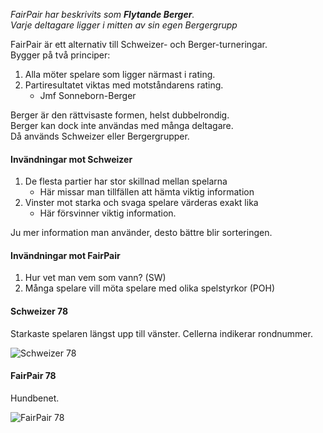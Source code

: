 *FairPair har beskrivits som **Flytande Berger**.  
Varje deltagare ligger i mitten av sin egen Bergergrupp*

FairPair är ett alternativ till Schweizer- och Berger-turneringar.  
Bygger på två principer:

1. Alla möter spelare som ligger närmast i rating. 
2. Partiresultatet viktas med motståndarens rating.
	* Jmf Sonneborn-Berger

Berger är den rättvisaste formen, helst dubbelrondig.   
Berger kan dock inte användas med många deltagare.  
Då används Schweizer eller Bergergrupper.

#### Invändningar mot Schweizer

1. De flesta partier har stor skillnad mellan spelarna
	* Här missar man tillfällen att hämta viktig information
2. Vinster mot starka och svaga spelare värderas exakt lika 
	* Här försvinner viktig information.

Ju mer information man använder, desto bättre blir sorteringen. 

#### Invändningar mot FairPair

1. Hur vet man vem som vann? (SW)
2. Många spelare vill möta spelare med olika spelstyrkor (POH)

#### Schweizer 78

Starkaste spelaren längst upp till vänster. Cellerna indikerar rondnummer.

![Schweizer 78](_Schweizer_78.png)

#### FairPair 78

Hundbenet.

![FairPair 78](_FairPair_78.png)